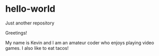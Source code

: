 # hello-world
Just another repository

Greetings!

My name is Kevin and I am an amateur coder who enjoys playing video games.
I also like to eat tacos!
